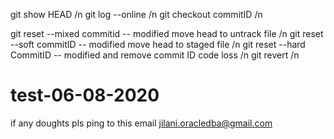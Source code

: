 git show HEAD /n
git log --online /n
git checkout commitID /n

git reset --mixed commitid  -- modified move head to untrack file /n
git reset --soft commitID   -- modified move head to staged file /n
git reset --hard CommitID   -- modified and remove commit ID code loss /n
git revert /n

# test-06-08-2020
if any doughts pls ping to this email
jilani.oracledba@gmail.com
